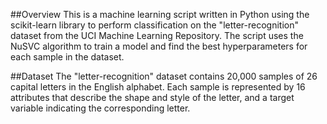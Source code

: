 ##Overview
This is a machine learning script written in Python using the scikit-learn library to perform classification on the "letter-recognition" dataset from the UCI Machine Learning Repository. The script uses the NuSVC algorithm to train a model and find the best hyperparameters for each sample in the dataset.

##Dataset
The "letter-recognition" dataset contains 20,000 samples of 26 capital letters in the English alphabet. Each sample is represented by 16 attributes that describe the shape and style of the letter, and a target variable indicating the corresponding letter.
